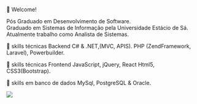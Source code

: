 📌 Welcome!

Pós Graduado em Desenvolvimento de Software.<br>
Graduado em Sistemas de Informação pela Universidade Estácio de Sá. <br>
Atualmente trabalho como Analista de Sistemas.<br>

🚩 skills técnicas Backend
C# & .NET,(MVC, APIS).
PHP (ZendFramework, Laravel),
Powerbuilder.

🚩 skills técnicas Frontend
JavaScript, jQuery, React
Html5, CSS3(Bootstrap).

🚩 skills em banco de dados
MySql, PostgreSQL & Oracle.

[<img src="https://img.shields.io/badge/linkedin-%230077B5.svg?&style=for-the-badge&logo=linkedin&logoColor=white" />](https://www.linkedin.com/in/alexandre-ribeiro-oliveira/) 
